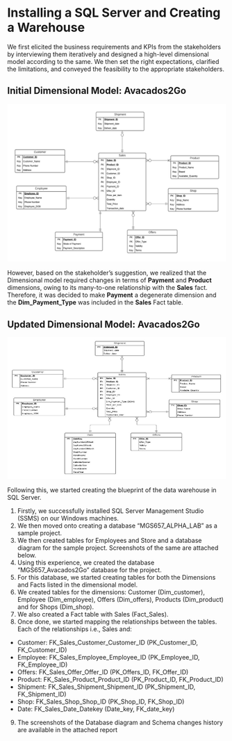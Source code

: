 # Installing a SQL Server and Creating a Warehouse

We first elicited the business requirements and KPIs from the stakeholders by interviewing them iteratively and designed a high-level dimensional model according to the same. We then set the right expectations, clarified the limitations, and conveyed the feasibility to the appropriate stakeholders.
 
## Initial Dimensional Model: Avacados2Go
![Initial Dimensional Model](/Diagrams/Dimensional%20Model.png)

However, based on the stakeholder’s suggestion, we realized that the Dimensional model required changes in terms of **Payment** and **Product** dimensions, owing to its many-to-one relationship with the **Sales** fact. Therefore, it was decided to make **Payment** a degenerate dimension and the **Dim_Payment_Type** was included in the **Sales** Fact table.

## Updated Dimensional Model: Avacados2Go
![Updated Dimensional Model](/Diagrams/Updated_Dimensional_Model.jpg)

Following this, we started creating the blueprint of the data warehouse in SQL Server. 

1.	Firstly, we successfully installed SQL Server Management Studio (SSMS) on our Windows machines.
2.	We then moved onto creating a database “MGS657_ALPHA_LAB” as a sample project.
3.	We then created tables for Employees and Store and a database diagram for the sample project. Screenshots of the same are attached below.
4.	Using this experience, we created the database “MGS657_Avacados2Go” database for the project.
5.	For this database, we started creating tables for both the Dimensions and Facts listed in the dimensional model.
6.	We created tables for the dimensions: Customer (Dim_customer), Employee (Dim_employee), Offers (Dim_offers), Products (Dim_product) and for Shops (Dim_shop).
7.	We also created a Fact table with Sales (Fact_Sales).
8.	Once done, we started mapping the relationships between the tables. Each of the relationships i.e., Sales and:

* Customer: FK_Sales_Customer_Customer_ID (PK_Customer_ID, FK_Customer_ID)
*	Employee:  FK_Sales_Employee_Employee_ID (PK_Employee_ID, FK_Employee_ID)
*	Offers: FK_Sales_Offer_Offer_ID (PK_Offers_ID, FK_Offer_ID)
*	Product: FK_Sales_Product_Product_ID (PK_Product_ID, FK_Product_ID)
*	Shipment: FK_Sales_Shipment_Shipment_ID (PK_Shipment_ID, FK_Shipment_ID)
*	Shop: FK_Sales_Shop_Shop_ID (PK_Shop_ID, FK_Shop_ID)
*	Date: FK_Sales_Date_Datekey (Date_key, FK_date_key)

9.	The screenshots of the Database diagram and Schema changes history are available in the attached report
